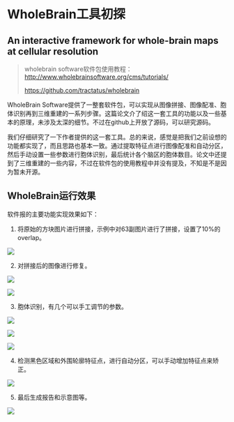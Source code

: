 # WholeBrain工具初探



## An interactive framework for whole-brain maps at cellular resolution

> wholebrain software软件包使用教程：http://www.wholebrainsoftware.org/cms/tutorials/   
>
> https://github.com/tractatus/wholebrain

WholeBrain Software提供了一整套软件包，可以实现从图像拼接、图像配准、胞体识别再到三维重建的一系列步骤。这篇论文介了绍这一套工具的功能以及一些基本的原理，未涉及太深的细节。不过在github上开放了源码，可以研究源码。

我们仔细研究了一下作者提供的这一套工具。总的来说，感觉是把我们之前设想的功能都实现了，而且思路也基本一致。通过提取特征点进行图像配准和自动分区，然后手动设置一些参数进行胞体识别，最后统计各个脑区的胞体数目。论文中还提到了三维重建的一些内容，不过在软件包的使用教程中并没有提及，不知是不是因为暂未开源。



## WholeBrain运行效果

软件报的主要功能实现效果如下：

1. 将原始的方块图片进行拼接，示例中对63副图片进行了拼接，设置了10%的overlap。

![](./1.png)

2. 对拼接后的图像进行修复。

![](./3.png)

![](./2.png)

3. 胞体识别，有几个可以手工调节的参数。

![](./4.png)

![](./5.png)

![](./7.png)

4. 检测黑色区域和外围轮廓特征点，进行自动分区，可以手动增加特征点来矫正。

![](./8.png)

5. 最后生成报告和示意图等。

![](./9.png)